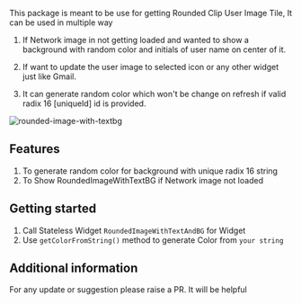 <!-- 
This README describes the package. If you publish this package to pub.dev,
this README's contents appear on the landing page for your package.

For information about how to write a good package README, see the guide for
[writing package pages](https://dart.dev/guides/libraries/writing-package-pages). 

For general information about developing packages, see the Dart guide for
[creating packages](https://dart.dev/guides/libraries/create-library-packages)
and the Flutter guide for
[developing packages and plugins](https://flutter.dev/developing-packages). 
-->

This package is meant to be use for getting Rounded Clip User Image Tile, 
It can be used in multiple way

1. If Network image in not getting loaded and wanted to show a background with random color and initials of user name on center of it.

2. If want to update the user image to selected icon or any other widget just like Gmail.

3. It can generate random color which won't be change on refresh if valid radix 16 [uniqueId] id is provided.


![rounded-image-with-textbg](https://user-images.githubusercontent.com/49837673/165495992-f3204456-6b3c-4663-b740-20ded15a4e4e.gif)




## Features

1. To generate random color for background with unique radix 16 string
2. To Show RoundedImageWithTextBG if Network image not loaded

## Getting started

1. Call Stateless Widget  `RoundedImageWithTextAndBG` for Widget
2. Use `getColorFromString()` method to generate Color from `your string`


## Additional information
For any update or suggestion please raise a PR. It will be helpful
